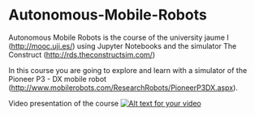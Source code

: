 # Autonomous-Mobile-Robots
Autonomous Mobile Robots is the course of the university jaume I (http://mooc.uji.es/) using Jupyter Notebooks and the simulator The Construct (http://rds.theconstructsim.com/)

In this course you are going to explore and learn with a simulator of the Pioneer P3 - DX mobile robot (http://www.mobilerobots.com/ResearchRobots/PioneerP3DX.aspx).

Video presentation of the course
[![Alt text for your video](http://img.youtube.com/vi/hSDYzrbB_Bo/maxresdefault.jpg)](https://www.youtube.com/watch?v=hSDYzrbB_Bo&feature=youtu.be)
